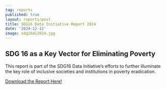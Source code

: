 ```yaml
---
tag: reports
published: true
layout: reports/post
title: SDG16 Data Initiative Report 2024
date: '2024-12-12'
image: sdg16di2024.jpg
---
```

## SDG 16 as a Key Vector for Eliminating Poverty

This report is part of the SDG16 Data Initiative’s efforts to further illuminate the key role of inclusive societies and institutions in poverty eradication.

[Download the Report Here!](https://www.idea.int/democracytracker/sites/default/files/2024-12/SDG%2016%20Data%20Initiative%20Report%202024.pdf)